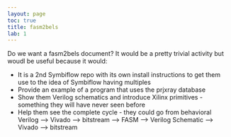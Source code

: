 ```yaml
---
layout: page
toc: true
title: fasm2bels
lab: 1
---
```


Do we want a fasm2bels document?  It would be a pretty trivial activity but woudl be useful because it would:
* It is a 2nd Symbiflow repo with its own install instructions to get them use to the idea of Symbiflow having multiples
* Provide an example of a program that uses the prjxray database
* Show them Verilog schematics and introduce Xilinx primitives - something they will have never seen before
* Help them see the complete cycle - they could go from behavioral Verilog --> Vivado --> bitstream --> FASM --> Verilog Schematic --> Vivado --> bitstream

